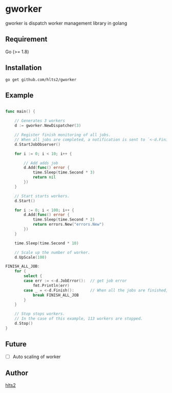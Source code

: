 # gworker

gworker is dispatch worker management library in golang

## Requirement
Go (>= 1.8)

## Installation

```shell
go get github.com/hlts2/gworker
```
## Example

```go

func main() {

    // Generates 3 workers
    d := gworker.NewDispatcher(3)

    // Register finish monitoring of all jobs.
    // When all jobs are completed, a notification is sent to `<-d.Finish()`.
    d.StartJobObserver()

    for i := 0; i < 10; i++ {

        // Add adds job
        d.Add(func() error {
            time.Sleep(time.Second * 3)
            return nil
        })
    }

    // Start starts workers.
    d.Start()

    for i := 0; i < 100; i++ {
        d.Add(func() error {
            time.Sleep(time.Second * 2)
            return errors.New("errors.New")
        })
    }

    time.Sleep(time.Second * 10)

    // Scale up the number of worker.
    d.UpScale(100)

FINISH_ALL_JOB:
    for {
        select {
        case err := <-d.JobError():  // get job error
            fmt.Println(err)
        case _ = <-d.Finish():       // When all the jobs are finished, notification comes
            break FINISH_ALL_JOB
        }
    }

    // Stop stops workers.
    // In the case of this example, 113 workers are stopped.
    d.Stop()
}

```

## Future
- [ ] Auto scaling of worker

## Author
[hlts2](https://github.com/hlts2)
